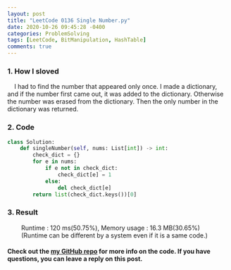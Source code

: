```yaml
---
layout: post
title: "LeetCode 0136 Single Number.py"
date: 2020-10-26 09:45:28 -0400
categories: ProblemSolving
tags: [LeetCode, BitManipulation, HashTable]
comments: true
---
```


### 1. How I sloved
&nbsp;&nbsp;&nbsp;&nbsp;I had to find the number that appeared only once. I made a dictionary, and if the number first came out, it was added to the dictionary. Otherwise the number was erased from the dictionary. Then the only number in the dictionary was returned.

### 2. Code
```python
class Solution:
    def singleNumber(self, nums: List[int]) -> int:
        check_dict = {}
        for e in nums:
            if e not in check_dict:
                check_dict[e] = 1
            else:
                del check_dict[e]
        return list(check_dict.keys())[0]
```

### 3. Result
&nbsp;&nbsp;&nbsp;&nbsp;&nbsp;&nbsp;&nbsp;&nbsp;Runtime : 120 ms(50.75%), Memory usage : 16.3 MB(30.65%)  
&nbsp;&nbsp;&nbsp;&nbsp;&nbsp;&nbsp;&nbsp;&nbsp;(Runtime can be different by a system even if it is a same code.)

#### Check out the [my GitHub repo][hyuk-gh] for more info on the code. If you have questions, you can leave a reply on this post.

[hyuk-gh]:   https://github.com/dlgur1994/StudyAlgorithms
